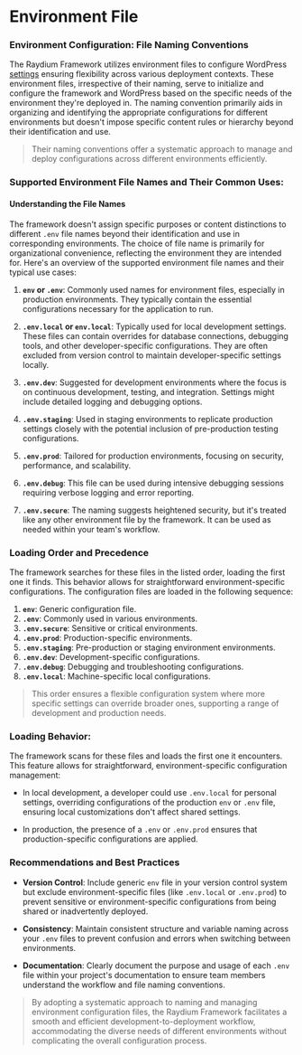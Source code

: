 # Environment File

### Environment Configuration: File Naming Conventions

The Raydium Framework utilizes environment files to configure WordPress [settings](../reference/environment-vars) ensuring flexibility across various deployment contexts. These environment files, irrespective of their naming, serve to initialize and configure the framework and WordPress based on the specific needs of the environment they're deployed in. The naming convention primarily aids in organizing and identifying the appropriate configurations for different environments but doesn't impose specific content rules or hierarchy beyond their identification and use.

> Their naming conventions offer a systematic approach to manage and deploy configurations across different environments efficiently.

### Supported Environment File Names and Their Common Uses:

#### Understanding the File Names

The framework doesn't assign specific purposes or content distinctions to different `.env` file names beyond their identification and use in corresponding environments. The choice of file name is primarily for organizational convenience, reflecting the environment they are intended for. Here's an overview of the supported environment file names and their typical use cases:

1. **`env` or `.env`**: Commonly used names for environment files, especially in production environments. They typically contain the essential configurations necessary for the application to run.

2. **`.env.local` or `env.local`**: Typically used for local development settings. These files can contain overrides for database connections, debugging tools, and other developer-specific configurations. They are often excluded from version control to maintain developer-specific settings locally.

3. **`.env.dev`**: Suggested for development environments where the focus is on continuous development, testing, and integration. Settings might include detailed logging and debugging options.

4. **`.env.staging`**: Used in staging environments to replicate production settings closely with the potential inclusion of pre-production testing configurations.

5. **`.env.prod`**: Tailored for production environments, focusing on security, performance, and scalability.

6. **`.env.debug`**: This file can be used during intensive debugging sessions requiring verbose logging and error reporting.

7. **`.env.secure`**: The naming suggests heightened security, but it's treated like any other environment file by the framework. It can be used as needed within your team's workflow.


### Loading Order and Precedence

The framework searches for these files in the listed order, loading the first one it finds. This behavior allows for straightforward environment-specific configurations. The configuration files are loaded in the following sequence:

1. **`env`**: Generic configuration file.
2. **`.env`**: Commonly used in various environments.
3. **`.env.secure`**: Sensitive or critical environments.
4. **`.env.prod`**: Production-specific environments.
5. **`.env.staging`**: Pre-production or staging environment environments.
6. **`.env.dev`**: Development-specific configurations.
7. **`.env.debug`**: Debugging and troubleshooting configurations.
8. **`.env.local`**: Machine-specific local configurations.

> This order ensures a flexible configuration system where more specific settings can override broader ones, supporting a range of development and production needs.

### Loading Behavior:

The framework scans for these files and loads the first one it encounters. This feature allows for straightforward, environment-specific configuration management:

- In local development, a developer could use `.env.local` for personal settings, overriding configurations of the production `env` or `.env` file, ensuring local customizations don't affect shared settings.

- In production, the presence of a `.env` or `.env.prod` ensures that production-specific configurations are applied.

### Recommendations and Best Practices

- **Version Control**: Include generic `env` file in your version control system but exclude environment-specific files (like `.env.local` or `.env.prod`) to prevent sensitive or environment-specific configurations from being shared or inadvertently deployed.

- **Consistency**: Maintain consistent structure and variable naming across your `.env` files to prevent confusion and errors when switching between environments.

- **Documentation**: Clearly document the purpose and usage of each `.env` file within your project's documentation to ensure team members understand the workflow and file naming conventions.

> By adopting a systematic approach to naming and managing environment configuration files, the Raydium Framework facilitates a smooth and efficient development-to-deployment workflow, accommodating the diverse needs of different environments without complicating the overall configuration process.
